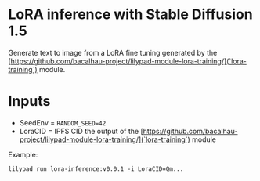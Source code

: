 # LoRA inference with Stable Diffusion 1.5

Generate text to image from a LoRA fine tuning generated by the [https://github.com/bacalhau-project/lilypad-module-lora-training/](`lora-training`) module.

# Inputs

* SeedEnv = `RANDOM_SEED=42`
* LoraCID = IPFS CID the output of the [https://github.com/bacalhau-project/lilypad-module-lora-training/](`lora-training`) module

Example:

```
lilypad run lora-inference:v0.0.1 -i LoraCID=Qm...
```
